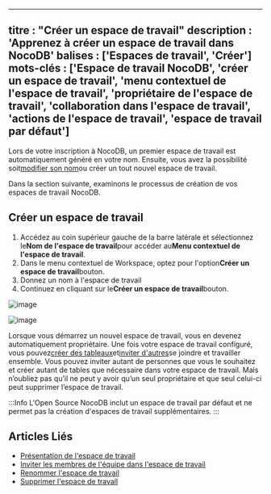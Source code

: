 ***

titre : "Créer un espace de travail"
description : 'Apprenez à créer un espace de travail dans NocoDB'
balises : \['Espaces de travail', 'Créer']
mots-clés : \['Espace de travail NocoDB', 'créer un espace de travail', 'menu contextuel de l'espace de travail', 'propriétaire de l'espace de travail', 'collaboration dans l'espace de travail', 'actions de l'espace de travail', 'espace de travail par défaut']
--------------------------------------------------------------------------------------------------------------------------------------------------------------------------------------------------------------------------------------------------------------------

Lors de votre inscription à NocoDB, un premier espace de travail est automatiquement généré en votre nom.
Ensuite, vous avez la possibilité soit[modifier son nom](/workspaces/actions-on-workspace#rename-workspace)ou créer un tout nouvel espace de travail.

Dans la section suivante, examinons le processus de création de vos espaces de travail NocoDB.

## Créer un espace de travail

1. Accédez au coin supérieur gauche de la barre latérale et sélectionnez le**Nom de l'espace de travail**pour accéder au**Menu contextuel de l'espace de travail**.
2. Dans le menu contextuel de Workspace, optez pour l'option**Créer un espace de travail**bouton.
3. Donnez un nom à l'espace de travail
4. Continuez en cliquant sur le**Créer un espace de travail**bouton.

![image](/img/v2/workspace/workspace-create.png)

![image](/img/v2/workspace/workspace-create-2.png)

Lorsque vous démarrez un nouvel espace de travail, vous en devenez automatiquement propriétaire.
Une fois votre espace de travail configuré, vous pouvez[créer des tableaux](/tables/create-table)et[inviter d'autres](/workspaces/workspace-collaboration)se joindre et travailler ensemble.
Vous pouvez inviter autant de personnes que vous le souhaitez et créer autant de tables que nécessaire dans votre espace de travail.
Mais n’oubliez pas qu’il ne peut y avoir qu’un seul propriétaire et que seul celui-ci peut supprimer l’espace de travail.

:::Info
L'Open Source NocoDB inclut un espace de travail par défaut et ne permet pas la création d'espaces de travail supplémentaires.
:::

## Articles Liés

* [Présentation de l'espace de travail](/workspaces/workspace-overview)
* [Inviter les membres de l'équipe dans l'espace de travail](/workspaces/workspace-collaboration)
* [Renommer l'espace de travail](/workspaces/actions-on-workspace#rename-workspace)
* [Supprimer l'espace de travail](/workspaces/actions-on-workspace#delete-workspace)
